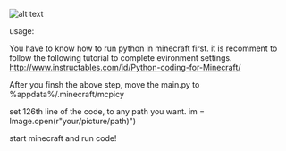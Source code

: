 ![alt text](https://github.com/N0nent1ty/AutoBuildInMineCraft/master/screen_shot/1.png)

usage:

You have to know how to run python in minecraft first.
it is recomment to follow the following tutorial to complete evironment settings.
http://www.instructables.com/id/Python-coding-for-Minecraft/


After you finsh the above step, move the main.py to %appdata%/.minecraft/mcpicy 


set 126th line of the code, to any path you want.
im = Image.open(r"your/picture/path)")


start minecraft and run code!

